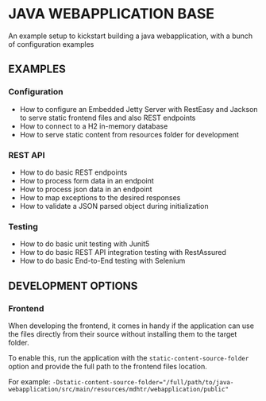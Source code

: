 # JAVA WEBAPPLICATION BASE
An example setup to kickstart building a java webapplication, 
with a bunch of configuration examples

## EXAMPLES
### Configuration
* How to configure an Embedded Jetty Server with RestEasy and Jackson
to serve static frontend files and also REST endpoints
* How to connect to a H2 in-memory database
* How to serve static content from resources folder for development
### REST API
* How to do basic REST endpoints
* How to process form data in an endpoint
* How to process json data in an endpoint
* How to map exceptions to the desired responses
* How to validate a JSON parsed object during initialization
### Testing
* How to do basic unit testing with Junit5
* How to do basic REST API integration testing with RestAssured
* How to do basic End-to-End testing with Selenium

## DEVELOPMENT OPTIONS
### Frontend
When developing the frontend, it comes in handy if the application can 
use the files directly from their source without installing them to the target folder.

To enable this, run the application with the `static-content-source-folder` 
option and provide the full path to the frontend files location.

For example:
```-Dstatic-content-source-folder="/full/path/to/java-webapplication/src/main/resources/mdhtr/webapplication/public"```
